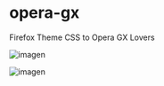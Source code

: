 # opera-gx
Firefox Theme CSS to Opera GX Lovers

![imagen](https://user-images.githubusercontent.com/22057609/146305253-e257fbc0-993b-4e79-a0b4-0c0e6c95228b.png)

![imagen](https://user-images.githubusercontent.com/22057609/146305631-e21fe062-8134-41f6-85d3-540df2f58f54.png)
